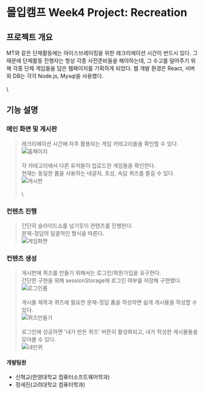 # 몰입캠프 Week4 Project: Recreation
## 프로젝트 개요
MT와 같은 단체활동에는 아이스브레이킹을 위한 레크리에이션 시간이 반드시 있다.
그 때문에 단체활동 진행자는 항상 각종 사전준비들을 해야하는데, 그 수고를 덜어주기 위해 각종 단체 게임들을 담은 웹페이지를 기획하게 되었다.
웹 개발 환경은 React, 서버와 DB는 각각 Node.js, Mysql을 사용했다.
\
\
\
## 기능 설명
### 메인 화면 및 게시판
> 레크리에이션 시간에 자주 활용되는 게임 카테고리들을 확인할 수 있다.\
> ![홈페이지](https://user-images.githubusercontent.com/51320553/181478437-def49756-4dff-4358-8857-ce02fa9fb726.PNG)
> \
> \
> 각 카테고리에서 다른 유저들이 업로드한 게임들을 확인한다.\
> 현재는 동일한 폼을 사용하는 네글자, 초성, 속담 퀴즈를 즐길 수 있다.\
> ![게시판](https://user-images.githubusercontent.com/51320553/181479399-7ca3be32-f472-41c4-b414-c5d645ff793f.PNG)
\
\
\


### 컨텐츠 진행
> 간단히 슬라이드쇼를 넘기듯이 컨텐츠를 진행한다.\
> 문제-정답의 일괄적인 형식을 따른다.\
> ![게임화면](https://user-images.githubusercontent.com/51320553/181479091-00a11620-4994-4a3f-afde-d1e70930a61b.png)



### 컨텐츠 생성
> 게시판에 퀴즈를 만들기 위해서는 로그인/회원가입을 요구한다.\
> 간단한 구현을 위해 sessionStorage에 로그인 여부를 저장해 구현했다.\
> ![로그인폼](https://user-images.githubusercontent.com/51320553/181481784-2a2c89e9-c371-4956-adb2-a7ca34027d58.png)
> \
> \
> 게시물 제목과 퀴즈에 필요한 문제-정답 폼을 작성하면 쉽게 게시물을 작성할 수 있다.\
> ![퀴즈만들기](https://user-images.githubusercontent.com/51320553/181481868-28520e05-b859-4e52-ae33-582b32f96a4f.PNG)
> \
> \
> 로그인에 성공하면 '내가 만든 퀴즈' 버튼이 활성화되고, 내가 작성한 게시물들을 모아볼 수 있다.\
> ![내만퀴](https://user-images.githubusercontent.com/51320553/181482217-9c039f5c-e319-4e67-b1c3-5b08445e8933.PNG)



#### 개발팀원
* 신혁교(한양대학교 컴퓨터소프트웨어학과)
* 정세진(고려대학교 컴퓨터학과)
